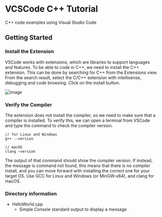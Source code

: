 # VCSCode C++ Tutorial

C++ code examples using Visual Studio Code

## Getting Started

### Install the Extension

VSCode works with extensions, which are libraries to support languages and features. To be able to code in C++, we need to install the C++ extension. This can be done by searching for C++ from the Extensions view. From the search result, select the C/C++  extension with intellisense, debugging and code browsing. Click on the install button.

![image](https://user-images.githubusercontent.com/2413845/166161885-86661343-0529-4ebd-b56d-0518971ab8e8.png)

### Verify the Compiler
The extension does not install the compiler, so we need to make sure that a compiler is installed. To verify this, we can open a terminal from VSCode and type the command to check the compiler version.
``` 
// for Linux and Windows
g++ --version

// macOS
clang –version
```
The output of that command should show the compiler version. If instead, the message is command not found, this means that there is no compiler install, and you can move forward with installing the correct one for your target OS. Use GCC for Linux and Windows (or MinGW-x64), and clang for macOS.

### Directory information

- HelloWorld.cpp
   - Simple Console standard output to display a message
